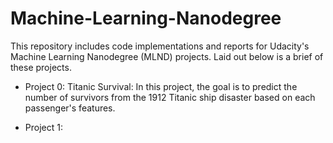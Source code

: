 # Machine-Learning-Nanodegree
This repository includes code implementations and reports for Udacity's Machine Learning Nanodegree (MLND) projects. Laid out below is a brief of these projects.

- Project 0: Titanic Survival: In this project, the goal is to predict the number of survivors from the 1912 Titanic ship disaster based on each passenger's features.

- Project 1:
